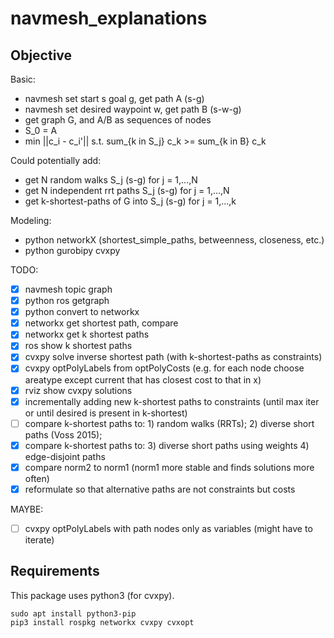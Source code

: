 # navmesh_explanations

## Objective

Basic:
- navmesh set start s goal g, get path A (s-g)
- navmesh set desired waypoint w, get path B (s-w-g)
- get graph G, and A/B as sequences of nodes
- S_0 = A
- min ||c_i - c_i'||  s.t.  sum_{k in S_j} c_k >= sum_{k in B} c_k

Could potentially add:
- get N random walks S_j (s-g) for j = 1,...,N
- get N independent rrt paths S_j (s-g) for j = 1,...,N
- get k-shortest-paths of G into S_j (s-g) for j = 1,...,k

Modeling:
- python networkX (shortest_simple_paths, betweenness, closeness, etc.)
- python gurobipy cvxpy

TODO:
- [x] navmesh topic graph
- [x] python ros getgraph
- [x] python convert to networkx
- [x] networkx get shortest path, compare
- [x] networkx get k shortest paths
- [x] ros show k shortest paths
- [x] cvxpy solve inverse shortest path (with k-shortest-paths as constraints)
- [x] cvxpy optPolyLabels from optPolyCosts (e.g. for each node choose areatype except current that has closest cost to that in x)
- [x] rviz show cvxpy solutions
- [x] incrementally adding new k-shortest paths to constraints (until max iter or until desired is present in k-shortest)
- [ ] compare k-shortest paths to: 1) random walks (RRTs); 2) diverse short paths (Voss 2015);
- [x] compare k-shortest paths to: 3) diverse short paths using weights 4) edge-disjoint paths
- [x] compare norm2 to norm1 (norm1 more stable and finds solutions more often)
- [x] reformulate so that alternative paths are not constraints but costs

MAYBE:
- [ ] cvxpy optPolyLabels with path nodes only as variables (might have to iterate)

## Requirements

This package uses python3 (for cvxpy).

```
sudo apt install python3-pip
pip3 install rospkg networkx cvxpy cvxopt
```

